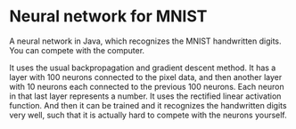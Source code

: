 # Neural network for MNIST
A neural network in Java, which recognizes the MNIST handwritten digits. You can compete with the computer.

It uses the usual backpropagation and gradient descent method. It has a layer with 100 neurons connected to the pixel data, and then another layer with 10 neurons each connected to the previous 100 neurons. Each neuron in that last layer represents a number. It uses the rectified linear activation function. And then it can be trained and it recognizes the handwritten digits very well, such that it is actually hard to compete with the neurons yourself.
